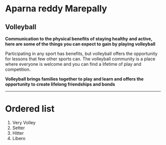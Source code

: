 # Aparna reddy Marepally
## Volleyball

**Communication to the physical benefits of staying healthy and active, here are some of the things you can expect to gain by playing volleyball**

Participating in any sport has benefits, but volleyball offers the opportunity for lessons that few other sports can. The volleyball community is a place where everyone is welcome and you can find a lifetime of play and competition.

**Volleyball brings families together to play and learn and offers the opportunity to create lifelong friendships and bonds**

---------------------

# Ordered list
1. Very Volley
  1. Setter
  2. Hitter
  3. Libero






